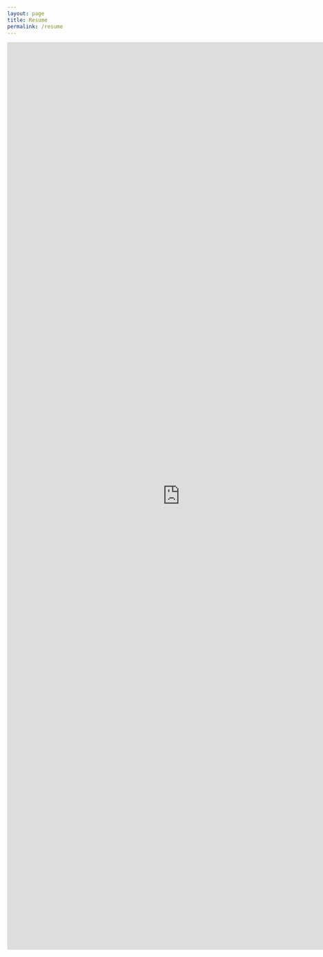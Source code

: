 ```yaml
--- 
layout: page
title: Resume
permalink: /resume
---
```

<center>
<embed src="https://drive.google.com/open?id=0B7hJdfAwnUNzallabGZfNWVneHM" width="800px" height="2100px" />
</center>